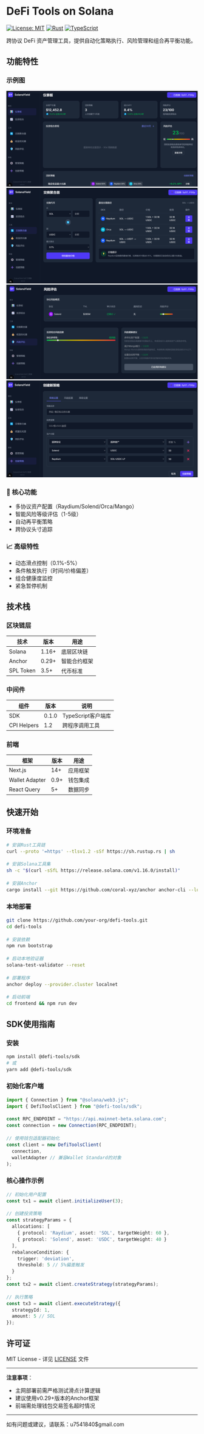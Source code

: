 # DeFi Tools on Solana

[![License: MIT](https://img.shields.io/badge/License-MIT-yellow.svg)](https://opensource.org/licenses/MIT)
[![Rust](https://img.shields.io/badge/Rust-1.65+-black.svg?logo=rust)](https://www.rust-lang.org/)
[![TypeScript](https://img.shields.io/badge/TypeScript-4.0+-3178C6.svg?logo=typescript)](https://www.typescriptlang.org/)

跨协议 DeFi 资产管理工具，提供自动化策略执行、风险管理和组合再平衡功能。

## 功能特性

### 示例图

![example1](assets/example1.png)
![example2](assets/example2.png)
![example3](assets/example3.png)
![example4](assets/example4.png)

### 🚀 核心功能
- 多协议资产配置（Raydium/Solend/Orca/Mango）
- 智能风险等级评估（1-5级）
- 自动再平衡策略
- 跨协议头寸追踪

### 📈 高级特性
- 动态滑点控制（0.1%-5%）
- 条件触发执行（时间/价格偏差）
- 组合健康度监控
- 紧急暂停机制

## 技术栈

### 区块链层
| 技术 | 版本 | 用途 |
|------|------|------|
| Solana | 1.16+ | 底层区块链 |
| Anchor | 0.29+ | 智能合约框架 |
| SPL Token | 3.5+ | 代币标准 |

### 中间件
| 组件 | 版本 | 说明 |
|------|------|------|
| SDK | 0.1.0 | TypeScript客户端库 |
| CPI Helpers | 1.2 | 跨程序调用工具 |

### 前端
| 框架 | 版本 | 用途 |
|------|------|------|
| Next.js | 14+ | 应用框架 |
| Wallet Adapter | 0.9+ | 钱包集成 |
| React Query | 5+ | 数据同步 |

## 快速开始

### 环境准备
```bash
# 安装Rust工具链
curl --proto '=https' --tlsv1.2 -sSf https://sh.rustup.rs | sh

# 安装Solana工具集
sh -c "$(curl -sSfL https://release.solana.com/v1.16.0/install)"

# 安装Anchor
cargo install --git https://github.com/coral-xyz/anchor anchor-cli --locked
```

### 本地部署
```bash
git clone https://github.com/your-org/defi-tools.git
cd defi-tools

# 安装依赖
npm run bootstrap

# 启动本地验证器
solana-test-validator --reset

# 部署程序
anchor deploy --provider.cluster localnet

# 启动前端
cd frontend && npm run dev
```

## SDK使用指南

### 安装
```bash
npm install @defi-tools/sdk
# 或
yarn add @defi-tools/sdk
```

### 初始化客户端
```typescript
import { Connection } from "@solana/web3.js";
import { DefiToolsClient } from "@defi-tools/sdk";

const RPC_ENDPOINT = "https://api.mainnet-beta.solana.com";
const connection = new Connection(RPC_ENDPOINT);

// 使用钱包适配器初始化
const client = new DefiToolsClient(
  connection,
  walletAdapter // 兼容Wallet Standard的对象
);
```

### 核心操作示例
```typescript
// 初始化用户配置
const tx1 = await client.initializeUser(3);

// 创建投资策略
const strategyParams = {
  allocations: [
    { protocol: 'Raydium', asset: 'SOL', targetWeight: 60 },
    { protocol: 'Solend', asset: 'USDC', targetWeight: 40 }
  ],
  rebalanceCondition: {
    trigger: 'deviation', 
    threshold: 5 // 5%偏差触发
  }
};
const tx2 = await client.createStrategy(strategyParams);

// 执行策略
const tx3 = await client.executeStrategy({
  strategyId: 1,
  amount: 5 // SOL
});
```

## 许可证

MIT License - 详见 [LICENSE](LICENSE) 文件

---

**注意事项**：
- 主网部署前需严格测试滑点计算逻辑
- 建议使用v0.29+版本的Anchor框架
- 前端需处理钱包交易签名超时情况

---

如有问题或建议，请联系：u7541840$gmail.com